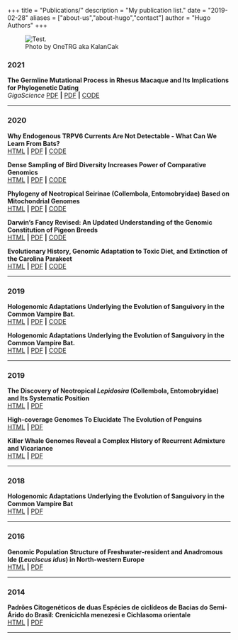 +++
title = "Publications/"
description = "My publication list."
date = "2019-02-28"
aliases = ["about-us","about-hugo","contact"]
author = "Hugo Authors"
+++


<figure>
<img class=lazyload src=/img/placeholder.svg data-src=/Images/birdsNature.png#center alt="Test.">
<figcaption>Photo by OneTRG aka KalanCak</figcaption>
</figure>


### 2021

**The Germline Mutational Process in Rhesus Macaque and Its Implications for Phylogenetic Dating**  
_GigaScience_
[PDF](https://robbinespu.gitlab.io/) **|** [PDF](https://robbinespu.gitlab.io/) **|** [CODE](https://robbinespu.gitlab.io/)
***


### 2020

**Why Endogenous TRPV6 Currents Are Not Detectable - What Can We Learn From Bats?**  
[HTML](https://robbinespu.gitlab.io/) **|** [PDF](https://robbinespu.gitlab.io/) **|** [CODE](https://robbinespu.gitlab.io/)

**Dense Sampling of Bird Diversity Increases Power of Comparative Genomics**  
[HTML](https://robbinespu.gitlab.io/) **|** [PDF](https://robbinespu.gitlab.io/) **|** [CODE](https://robbinespu.gitlab.io/)

**Phylogeny of Neotropical Seirinae (Collembola, Entomobryidae) Based on Mitochondrial Genomes**  
[HTML](https://robbinespu.gitlab.io/) **|** [PDF](https://robbinespu.gitlab.io/) **|** [CODE](https://robbinespu.gitlab.io/)

**Darwin’s Fancy Revised: An Updated Understanding of the Genomic Constitution of Pigeon Breeds**  
[HTML](https://robbinespu.gitlab.io/) **|** [PDF](https://robbinespu.gitlab.io/) **|** [CODE](https://robbinespu.gitlab.io/)

**Evolutionary History, Genomic Adaptation to Toxic Diet, and Extinction of the Carolina Parakeet**  
[HTML](https://robbinespu.gitlab.io/) **|** [PDF](https://robbinespu.gitlab.io/) **|** [CODE](https://robbinespu.gitlab.io/)
***


### 2019

**Hologenomic Adaptations Underlying the Evolution of Sanguivory in the Common Vampire Bat.**  
[HTML](https://robbinespu.gitlab.io/) **|** [PDF](https://robbinespu.gitlab.io/) **|** [CODE](https://robbinespu.gitlab.io/)

**Hologenomic Adaptations Underlying the Evolution of Sanguivory in the Common Vampire Bat.**  
[HTML](https://robbinespu.gitlab.io/) **|** [PDF](https://robbinespu.gitlab.io/) **|** [CODE](https://robbinespu.gitlab.io/)
***


### 2019

**The Discovery of Neotropical _Lepidosira_ (Collembola, Entomobryidae) and Its Systematic Position**  
[HTML](https://robbinespu.gitlab.io/) **|** [PDF](https://robbinespu.gitlab.io/)


**High-coverage Genomes To Elucidate The Evolution of Penguins**  
[HTML](https://robbinespu.gitlab.io/) **|** [PDF](https://robbinespu.gitlab.io/)


**Killer Whale Genomes Reveal a Complex History of Recurrent Admixture and Vicariance**  
[HTML](https://robbinespu.gitlab.io/) **|** [PDF](https://robbinespu.gitlab.io/)
***


### 2018

**Hologenomic Adaptations Underlying the Evolution of Sanguivory in the Common Vampire Bat**  
[HTML](https://robbinespu.gitlab.io/) **|** [PDF](https://robbinespu.gitlab.io/)
***


### 2016

**Genomic Population Structure of Freshwater‐resident and Anadromous Ide (_Leuciscus idus_) in North‐western Europe**  
[HTML](https://robbinespu.gitlab.io/) **|** [PDF](https://robbinespu.gitlab.io/)
***


### 2014

**Padrões Citogenéticos de duas Espécies de ciclídeos de Bacias do Semi-Árido do Brasil: Crenicichla menezesi e Cichlasoma orientale**  
[HTML](https://robbinespu.gitlab.io/) **|** [PDF](https://robbinespu.gitlab.io/)
***